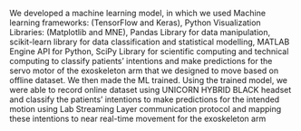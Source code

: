 We developed a machine learning model, in which we used Machine learning frameworks: (TensorFlow and Keras),
Python Visualization Libraries: (Matplotlib and MNE), Pandas Library for data manipulation, scikit-learn library for
data classification and statistical modelling, MATLAB Engine API for Python, SciPy Library for scientific computing
and technical computing to classify patients’ intentions and make predictions for the servo motor of the exoskeleton arm
that we designed to move based on offline dataset. We then made the ML trained. Using the trained model, we were able
to record online dataset using UNICORN HYBRID BLACK headset and classify the patients’ intentions to make
predictions for the intended motion using Lab Streaming Layer communication protocol and mapping these intentions to
near real-time movement for the exoskeleton arm
